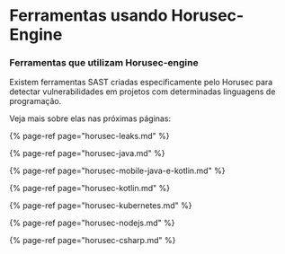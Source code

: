 # Ferramentas usando Horusec-Engine

### Ferramentas que utilizam Horusec-engine 

Existem ferramentas SAST criadas especificamente pelo Horusec para detectar vulnerabilidades em projetos com determinadas linguagens de programação. 

Veja mais sobre elas nas próximas páginas:

{% page-ref page="horusec-leaks.md" %}

{% page-ref page="horusec-java.md" %}

{% page-ref page="horusec-mobile-java-e-kotlin.md" %}

{% page-ref page="horusec-kotlin.md" %}

{% page-ref page="horusec-kubernetes.md" %}

{% page-ref page="horusec-nodejs.md" %}

{% page-ref page="horusec-csharp.md" %}

